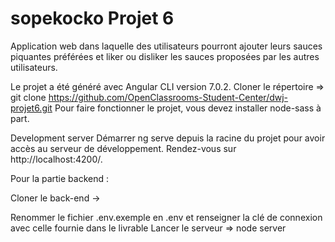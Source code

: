 # sopekocko Projet 6
Application web dans laquelle des utilisateurs pourront ajouter leurs sauces piquantes préférées et liker ou disliker les sauces proposées par les autres utilisateurs. 

Le projet a été généré avec Angular CLI version 7.0.2.
Cloner le répertoire => git clone https://github.com/OpenClassrooms-Student-Center/dwj-projet6.git
Pour faire fonctionner le projet, vous devez installer node-sass à part.

Development server
Démarrer ng serve depuis la racine du projet pour avoir accès au serveur de développement.
Rendez-vous sur http://localhost:4200/.



Pour la partie backend :

Cloner le back-end -> 

Renommer le fichier .env.exemple en .env et renseigner la clé de connexion 
avec celle fournie dans le livrable
Lancer le serveur => node server
